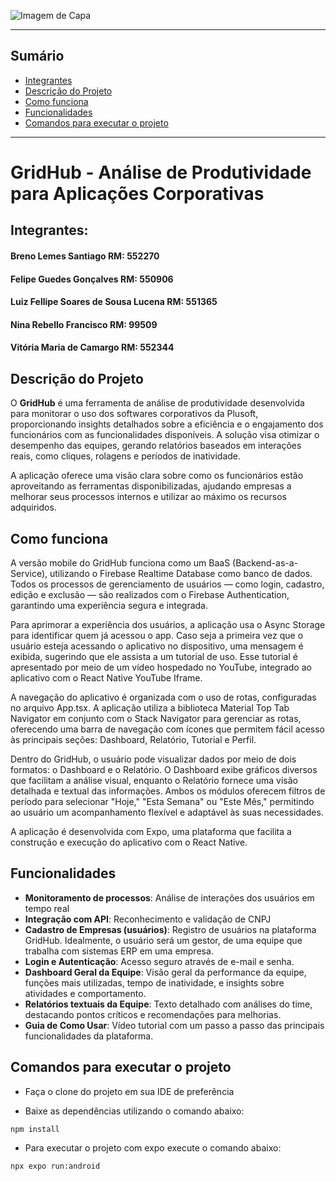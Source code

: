 ![Imagem de Capa](assets/images/GridHublogo.png)

---
## Sumário
- [Integrantes](#integrantes)
- [Descrição do Projeto](#descrição-do-projeto)
- [Como funciona](#como-funciona)
- [Funcionalidades](#funcionalidades)
- [Comandos para executar o projeto](#comandos-para-executar-o-projeto)

---

# GridHub - Análise de Produtividade para Aplicações Corporativas

## Integrantes:
#### Breno Lemes Santiago RM: 552270
#### Felipe Guedes Gonçalves RM: 550906
#### Luiz Fellipe Soares de Sousa Lucena RM: 551365
#### Nina Rebello Francisco RM: 99509
#### Vitória Maria de Camargo RM: 552344

## Descrição do Projeto
O **GridHub** é uma ferramenta de análise de produtividade desenvolvida para monitorar o uso dos softwares corporativos da Plusoft, proporcionando insights detalhados sobre a eficiência e o engajamento dos funcionários com as funcionalidades disponíveis. A solução visa otimizar o desempenho das equipes, gerando relatórios baseados em interações reais, como cliques, rolagens e períodos de inatividade.

A aplicação oferece uma visão clara sobre como os funcionários estão aproveitando as ferramentas disponibilizadas, ajudando empresas a melhorar seus processos internos e utilizar ao máximo os recursos adquiridos.

## Como funciona
A versão mobile do GridHub funciona como um BaaS (Backend-as-a-Service), utilizando o Firebase Realtime Database como banco de dados. Todos os processos de gerenciamento de usuários — como login, cadastro, edição e exclusão — são realizados com o Firebase Authentication, garantindo uma experiência segura e integrada.

Para aprimorar a experiência dos usuários, a aplicação usa o Async Storage para identificar quem já acessou o app. Caso seja a primeira vez que o usuário esteja acessando o aplicativo no dispositivo, uma mensagem é exibida, sugerindo que ele assista a um tutorial de uso. Esse tutorial é apresentado por meio de um vídeo hospedado no YouTube, integrado ao aplicativo com o React Native YouTube Iframe.

A navegação do aplicativo é organizada com o uso de rotas, configuradas no arquivo App.tsx. A aplicação utiliza a biblioteca Material Top Tab Navigator em conjunto com o Stack Navigator para gerenciar as rotas, oferecendo uma barra de navegação com ícones que permitem fácil acesso às principais seções: Dashboard, Relatório, Tutorial e Perfil.

Dentro do GridHub, o usuário pode visualizar dados por meio de dois formatos: o Dashboard e o Relatório. O Dashboard exibe gráficos diversos que facilitam a análise visual, enquanto o Relatório fornece uma visão detalhada e textual das informações. Ambos os módulos oferecem filtros de período para selecionar "Hoje," "Esta Semana" ou "Este Mês," permitindo ao usuário um acompanhamento flexível e adaptável às suas necessidades.

A aplicação é desenvolvida com Expo, uma plataforma que facilita a construção e execução do aplicativo com o React Native.

## Funcionalidades
- **Monitoramento de processos**: Análise de interações dos usuários em tempo real
- **Integração com API**: Reconhecimento e validação de CNPJ
- **Cadastro de Empresas (usuários)**: Registro de usuários na plataforma GridHub. Idealmente, o usuário será um gestor, de uma equipe que trabalha com sistemas ERP em uma empresa.
- **Login e Autenticação**: Acesso seguro através de e-mail e senha.
- **Dashboard Geral da Equipe**: Visão geral da performance da equipe, funções mais utilizadas, tempo de inatividade, e insights sobre atividades e comportamento.
- **Relatórios textuais da Equipe**: Texto detalhado com análises do time, destacando pontos críticos e recomendações para melhorias.
- **Guia de Como Usar**: Vídeo tutorial com um passo a passo das principais funcionalidades da plataforma.


## Comandos para executar o projeto

- Faça o clone do projeto em sua IDE de preferência

- Baixe as dependências utilizando o comando abaixo:


```bash
npm install
```

- Para executar o projeto com expo execute o comando abaixo:

```bash
npx expo run:android
```